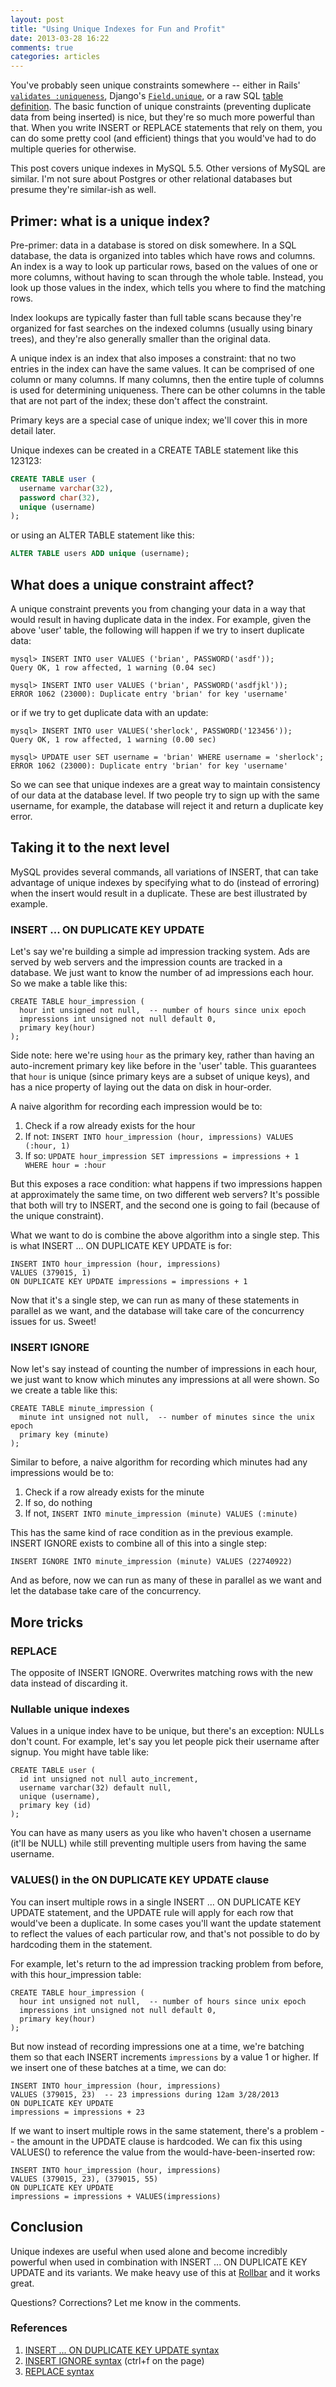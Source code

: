 ```yaml
---
layout: post
title: "Using Unique Indexes for Fun and Profit"
date: 2013-03-28 16:22
comments: true
categories: articles
---
```


You've probably seen unique constraints somewhere -- either in Rails' [`validates :uniqueness`](http://guides.rubyonrails.org/active_record_validations_callbacks.html#uniqueness), Django's [`Field.unique`](https://docs.djangoproject.com/en/dev/ref/models/fields/#unique), or a raw SQL [table definition](http://dev.mysql.com/doc/refman/5.5/en/create-index.html). The basic function of unique constraints (preventing duplicate data from being inserted) is nice, but they're so much more powerful than that. When you write INSERT or REPLACE statements that rely on them, you can do some pretty cool (and efficient) things that you would've had to do multiple queries for otherwise.

This post covers unique indexes in MySQL 5.5. Other versions of MySQL are similar. I'm not sure about Postgres or other relational databases but presume they're similar-ish as well.

## Primer: what is a unique index?
Pre-primer: data in a database is stored on disk somewhere. In a SQL database, the data is organized into tables which have rows and columns. An index is a way to look up particular rows, based on the values of one or more columns, without having to scan through the whole table. Instead, you look up those values in the index, which tells you where to find the matching rows. 

Index lookups are typically faster than full table scans because they're organized for fast searches on the indexed columns (usually using binary trees), and they're also generally smaller than the original data.

A unique index is an index that also imposes a constraint: that no two entries in the index can have the same values. It can be comprised of one column or many columns. If many columns, then the entire tuple of columns is used for determining uniqueness. There can be other columns in the table that are not part of the index; these don't affect the constraint.

Primary keys are a special case of unique index; we'll cover this in more detail later.

Unique indexes can be created in a CREATE TABLE statement like this 123123:

``` sql
CREATE TABLE user (
  username varchar(32),
  password char(32),
  unique (username)
);
```

or using an ALTER TABLE statement like this:

``` sql
ALTER TABLE users ADD unique (username);
```

## What does a unique constraint affect?

A unique constraint prevents you from changing your data in a way that would result in having duplicate data in the index. For example, given the above 'user' table, the following will happen if we try to insert duplicate data:

```
mysql> INSERT INTO user VALUES ('brian', PASSWORD('asdf'));
Query OK, 1 row affected, 1 warning (0.04 sec)

mysql> INSERT INTO user VALUES ('brian', PASSWORD('asdfjkl'));
ERROR 1062 (23000): Duplicate entry 'brian' for key 'username'
```

or if we try to get duplicate data with an update:

```
mysql> INSERT INTO user VALUES('sherlock', PASSWORD('123456'));
Query OK, 1 row affected, 1 warning (0.00 sec)

mysql> UPDATE user SET username = 'brian' WHERE username = 'sherlock';
ERROR 1062 (23000): Duplicate entry 'brian' for key 'username'
```

So we can see that unique indexes are a great way to maintain consistency of our data at the database level. If two people try to sign up with the same username, for example, the database will reject it and return a duplicate key error.

## Taking it to the next level

MySQL provides several commands, all variations of INSERT, that can take advantage of unique indexes by specifying what to do (instead of erroring) when the insert would result in a duplicate. These are best illustrated by example.

### INSERT ... ON DUPLICATE KEY UPDATE
Let's say we're building a simple ad impression tracking system. Ads are served by web servers and the impression counts are tracked in a database. We just want to know the number of ad impressions each hour. So we make a table like this:

```
CREATE TABLE hour_impression (
  hour int unsigned not null,  -- number of hours since unix epoch
  impressions int unsigned not null default 0,
  primary key(hour)
);
```

Side note: here we're using `hour` as the primary key, rather than having an auto-increment primary key like before in the 'user' table. This guarantees that `hour` is unique (since primary keys are a subset of unique keys), and has a nice property of laying out the data on disk in hour-order.

A naive algorithm for recording each impression would be to:

1. Check if a row already exists for the hour
2. If not: `INSERT INTO hour_impression (hour, impressions) VALUES (:hour, 1)`
3. If so: `UPDATE hour_impression SET impressions = impressions + 1 WHERE hour = :hour`

But this exposes a race condition: what happens if two impressions happen at approximately the same time, on two different web servers? It's possible that both will try to INSERT, and the second one is going to fail (because of the unique constraint).

What we want to do is combine the above algorithm into a single step. This is what INSERT … ON DUPLICATE KEY UPDATE is for:

```
INSERT INTO hour_impression (hour, impressions)
VALUES (379015, 1)
ON DUPLICATE KEY UPDATE impressions = impressions + 1
```

Now that it's a single step, we can run as many of these statements in parallel as we want, and the database will take care of the concurrency issues for us. Sweet!

### INSERT IGNORE
Now let's say instead of counting the number of impressions in each hour, we just want to know which minutes any impressions at all were shown. So we create a table like this:

```
CREATE TABLE minute_impression (
  minute int unsigned not null,  -- number of minutes since the unix epoch
  primary key (minute)
);
```

Similar to before, a naive algorithm for recording which minutes had any impressions would be to:

1. Check if a row already exists for the minute
2. If so, do nothing
3. If not, `INSERT INTO minute_impression (minute) VALUES (:minute)`

This has the same kind of race condition as in the previous example. INSERT IGNORE exists to combine all of this into a single step:

```
INSERT IGNORE INTO minute_impression (minute) VALUES (22740922)
```

And as before, now we can run as many of these in parallel as we want and let the database take care of the concurrency.

## More tricks

### REPLACE
The opposite of INSERT IGNORE. Overwrites matching rows with the new data instead of discarding it.

### Nullable unique indexes
Values in a unique index have to be unique, but there's an exception: NULLs don't count. For example, let's say you let people pick their username after signup. You might have table like:

```
CREATE TABLE user (
  id int unsigned not null auto_increment,
  username varchar(32) default null,
  unique (username),
  primary key (id)
);
```

You can have as many users as you like who haven't chosen a username (it'll be NULL) while still preventing multiple users from having the same username.

### VALUES() in the ON DUPLICATE KEY UPDATE clause
You can insert multiple rows in a single INSERT … ON DUPLICATE KEY UPDATE statement, and the UPDATE rule will apply for each row that would've been a duplicate. In some cases you'll want the update statement to reflect the values of each particular row, and that's not possible to do by hardcoding them in the statement.

For example, let's return to the ad impression tracking problem from before, with this hour_impression table:

```
CREATE TABLE hour_impression (
  hour int unsigned not null,  -- number of hours since unix epoch
  impressions int unsigned not null default 0,
  primary key(hour)
);
```

But now instead of recording impressions one at a time, we're batching them so that each INSERT increments `impressions` by a value 1 or higher. If we insert one of these batches at a time, we can do:

```
INSERT INTO hour_impression (hour, impressions)
VALUES (379015, 23)  -- 23 impressions during 12am 3/28/2013
ON DUPLICATE KEY UPDATE
impressions = impressions + 23
```

If we want to insert multiple rows in the same statement, there's a problem -- the amount in the UPDATE clause is hardcoded. We can fix this using VALUES() to reference the value from the would-have-been-inserted row:

```
INSERT INTO hour_impression (hour, impressions)
VALUES (379015, 23), (379015, 55)
ON DUPLICATE KEY UPDATE
impressions = impressions + VALUES(impressions)
```

## Conclusion

Unique indexes are useful when used alone and become incredibly powerful when used in combination with INSERT ... ON DUPLICATE KEY UPDATE and its variants. We make heavy use of this at [Rollbar](https://rollbar.com) and it works great.

Questions? Corrections? Let me know in the comments.

### References

1. [INSERT ... ON DUPLICATE KEY UPDATE syntax](http://dev.mysql.com/doc/refman/5.0/en/insert-on-duplicate.html)
2. [INSERT IGNORE syntax](http://dev.mysql.com/doc/refman/5.0/en/insert.html) (ctrl+f on the page)
3. [REPLACE syntax](http://dev.mysql.com/doc/refman/5.0/en/replace.html)
